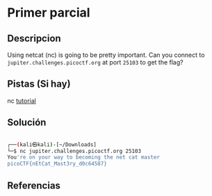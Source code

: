 # Primer parcial 

## Descripcion

Using netcat (nc) is going to be pretty important. Can you connect to `jupiter.challenges.picoctf.org` at port `25103` to get the flag?

## Pistas (Si hay)

nc [tutorial](https://linux.die.net/man/1/nc)

## Solución

``` Bash

┌──(kali㉿kali)-[~/Downloads]
└─$ nc jupiter.challenges.picoctf.org 25103 
You're on your way to becoming the net cat master
picoCTF{nEtCat_Mast3ry_d0c64587}


```

## Referencias
